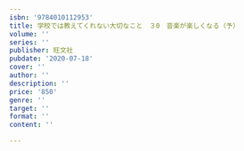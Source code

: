 ```yaml
---
isbn: '9784010112953'
title: 学校では教えてくれない大切なこと　３0　音楽が楽しくなる（予）
volume: ''
series: ''
publisher: 旺文社
pubdate: '2020-07-18'
cover: ''
author: ''
description: ''
price: '850'
genre: ''
target: ''
format: ''
content: ''

---
```

